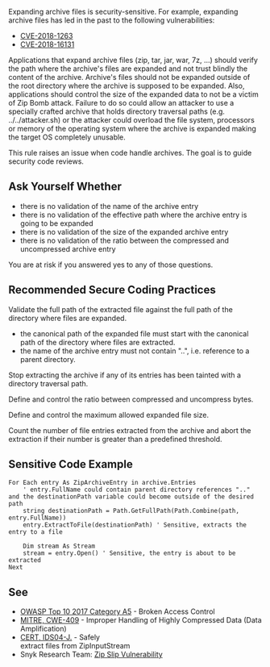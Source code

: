 
Expanding archive files is security-sensitive. For example, expanding archive files has led in the past to the following vulnerabilities:

- [CVE-2018-1263](http://cve.mitre.org/cgi-bin/cvename.cgi?name=CVE-2018-1263)
- [CVE-2018-16131](http://cve.mitre.org/cgi-bin/cvename.cgi?name=CVE-2018-16131)


Applications that expand archive files (zip, tar, jar, war, 7z, ...) should verify the path where the archive's files are expanded and not trust blindly the content of the archive. Archive's files should not be expanded outside of the root directory where the archive is supposed to be expanded. Also, applications should control the size of the expanded data to not be a victim of Zip Bomb attack. Failure to do so could allow an attacker to use a specially crafted archive that holds directory traversal paths (e.g. ../../attacker.sh) or the attacker could overload the file system, processors or memory of the operating system where the archive is expanded making the target OS completely unusable.

This rule raises an issue when code handle archives. The goal is to guide security code reviews.

## Ask Yourself Whether

- there is no validation of the name of the archive entry
- there is no validation of the effective path where the archive entry is going to be expanded
- there is no validation of the size of the expanded archive entry
- there is no validation of the ratio between the compressed and uncompressed archive entry


You are at risk if you answered yes to any of those questions.



## Recommended Secure Coding Practices

Validate the full path of the extracted file against the full path of the directory where files are expanded.

- the canonical path of the expanded file must start with the canonical path of the directory where files are extracted.
- the name of the archive entry must not contain "..", i.e. reference to a parent directory.


Stop extracting the archive if any of its entries has been tainted with a directory traversal path.

Define and control the ratio between compressed and uncompress bytes.

Define and control the maximum allowed expanded file size.

Count the number of file entries extracted from the archive and abort the extraction if their number is greater than a predefined threshold.

## Sensitive Code Example


    For Each entry As ZipArchiveEntry in archive.Entries
        ' entry.FullName could contain parent directory references ".." and the destinationPath variable could become outside of the desired path
        string destinationPath = Path.GetFullPath(Path.Combine(path, entry.FullName))
        entry.ExtractToFile(destinationPath) ' Sensitive, extracts the entry to a file
    
        Dim stream As Stream
        stream = entry.Open() ' Sensitive, the entry is about to be extracted
    Next


## See

- [OWASP Top 10 2017 Category A5](https://www.owasp.org/index.php/Top_10-2017_A5-Broken_Access_Control) - Broken Access Control
- [MITRE, CWE-409](http://cwe.mitre.org/data/definitions/409.html) - Improper Handling of Highly Compressed Data (Data Amplification)<br>
- [CERT, IDS04-J.](https://wiki.sei.cmu.edu/confluence/display/java/IDS04-J.+Safely+extract+files+from+ZipInputStream) - Safely<br>  extract files from ZipInputStream
- Snyk Research Team: [Zip Slip Vulnerability](https://snyk.io/research/zip-slip-vulnerability)


